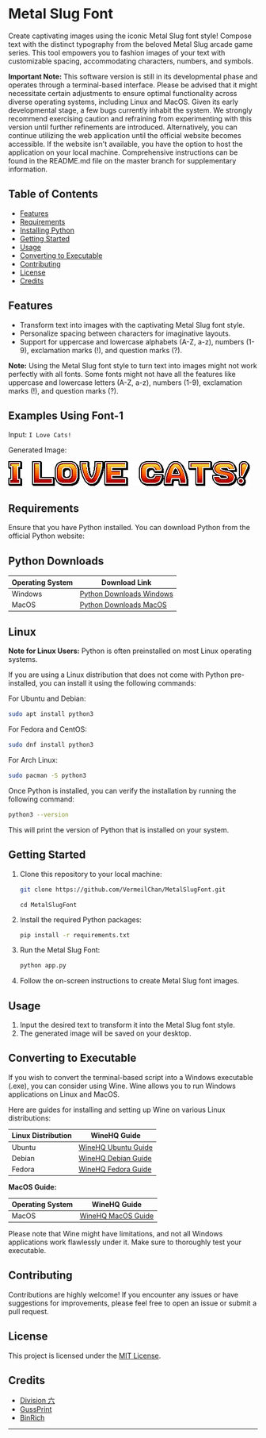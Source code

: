 # Metal Slug Font

Create captivating images using the iconic Metal Slug font style! Compose text with the distinct typography from the beloved Metal Slug arcade game series. This tool empowers you to fashion images of your text with customizable spacing, accommodating characters, numbers, and symbols.

**Important Note:** This software version is still in its developmental phase and operates through a terminal-based interface. Please be advised that it might necessitate certain adjustments to ensure optimal functionality across diverse operating systems, including Linux and MacOS. Given its early developmental stage, a few bugs currently inhabit the system. We strongly recommend exercising caution and refraining from experimenting with this version until further refinements are introduced. Alternatively, you can continue utilizing the web application until the official website becomes accessible. If the website isn't available, you have the option to host the application on your local machine. Comprehensive instructions can be found in the README.md file on the master branch for supplementary information.

## Table of Contents
- [Features](#features)
- [Requirements](#requirements)
- [Installing Python](#python-downloads)
- [Getting Started](#getting-started)
- [Usage](#usage)
- [Converting to Executable](#converting-to-executable)
- [Contributing](#contributing)
- [License](#license)
- [Credits](#credits)

## Features

- Transform text into images with the captivating Metal Slug font style.
- Personalize spacing between characters for imaginative layouts.
- Support for uppercase and lowercase alphabets (A-Z, a-z), numbers (1-9), exclamation marks (!), and question marks (?).

**Note:** Using the Metal Slug font style to turn text into images might not work perfectly with all fonts. Some fonts might not have all the features like uppercase and lowercase letters (A-Z, a-z), numbers (1-9), exclamation marks (!), and question marks (?).

## Examples Using Font-1

Input: `I Love Cats!`

Generated Image:

![Metal Slug Font Image](Assets\Image\Example.png)

## Requirements

Ensure that you have Python installed. You can download Python from the official Python website:

## Python Downloads

| Operating System | Download Link                                                                    |
|------------------|----------------------------------------------------------------------------------|
| Windows          | [Python Downloads Windows](https://www.python.org/downloads/)                    |
| MacOS            | [Python Downloads MacOS](https://www.python.org/downloads/)                      |

## Linux

**Note for Linux Users:**
Python is often preinstalled on most Linux operating systems.

If you are using a Linux distribution that does not come with Python pre-installed, you can install it using the following commands:

For Ubuntu and Debian:
```bash
sudo apt install python3
```
For Fedora and CentOS:
```bash
sudo dnf install python3
```
For Arch Linux:
```bash
sudo pacman -S python3
```
Once Python is installed, you can verify the installation by running the following command:
```bash
python3 --version
```
This will print the version of Python that is installed on your system.

## Getting Started

1. Clone this repository to your local machine:

   ```bash
   git clone https://github.com/VermeilChan/MetalSlugFont.git
   ```
   ```
   cd MetalSlugFont
   ```

2. Install the required Python packages:

   ```bash
   pip install -r requirements.txt
   ```

3. Run the Metal Slug Font:

   ```bash
   python app.py
   ```

4. Follow the on-screen instructions to create Metal Slug font images.

## Usage

1. Input the desired text to transform it into the Metal Slug font style.
2. The generated image will be saved on your desktop.

## Converting to Executable

If you wish to convert the terminal-based script into a Windows executable (.exe), you can consider using Wine. Wine allows you to run Windows applications on Linux and MacOS.

Here are guides for installing and setting up Wine on various Linux distributions:

| Linux Distribution | WineHQ Guide                                          |
|--------------------|-------------------------------------------------------|
| Ubuntu             | [WineHQ Ubuntu Guide](https://wiki.winehq.org/Ubuntu) |
| Debian             | [WineHQ Debian Guide](https://wiki.winehq.org/Debian) |
| Fedora             | [WineHQ Fedora Guide](https://wiki.winehq.org/Fedora) |

**MacOS Guide:**

| Operating System | WineHQ Guide                                          |
|------------------|-------------------------------------------------------|
| MacOS            | [WineHQ MacOS Guide](https://wiki.winehq.org/MacOS)   |

Please note that Wine might have limitations, and not all Windows applications work flawlessly under it. Make sure to thoroughly test your executable.

## Contributing

Contributions are highly welcome! If you encounter any issues or have suggestions for improvements, please feel free to open an issue or submit a pull request.

## License

This project is licensed under the [MIT License](LICENSE).

## Credits

- [Division 六](https://6th-divisions-den.com/)
- [GussPrint](https://www.spriters-resource.com/submitter/Gussprint/)
- [BinRich](https://www.discordapp.com/users/477459550904254464)
---
